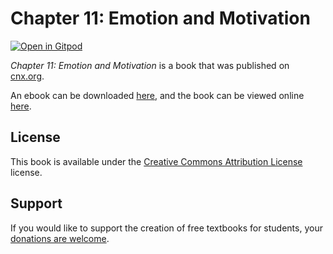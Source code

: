 # Chapter 11: Emotion and Motivation

[![Open in Gitpod](https://gitpod.io/button/open-in-gitpod.svg)](https://gitpod.io/from-referrer/)

_Chapter 11: Emotion and Motivation_ is a book that was published on [cnx.org](https://cnx.org/).

An ebook can be downloaded [here](https://github.com/cnx-user-books/cnxbook-chapter-11-emotion-and-motivation/releases/latest), and the book can be viewed online [here](https://github.com/cnx-user-books/cnxbook-chapter-11-emotion-and-motivation/releases/latest).

## License
This book is available under the [Creative Commons Attribution License](./LICENSE) license.

## Support
If you would like to support the creation of free textbooks for students, your [donations are welcome](https://riceconnect.rice.edu/donation/support-openstax-banner).
